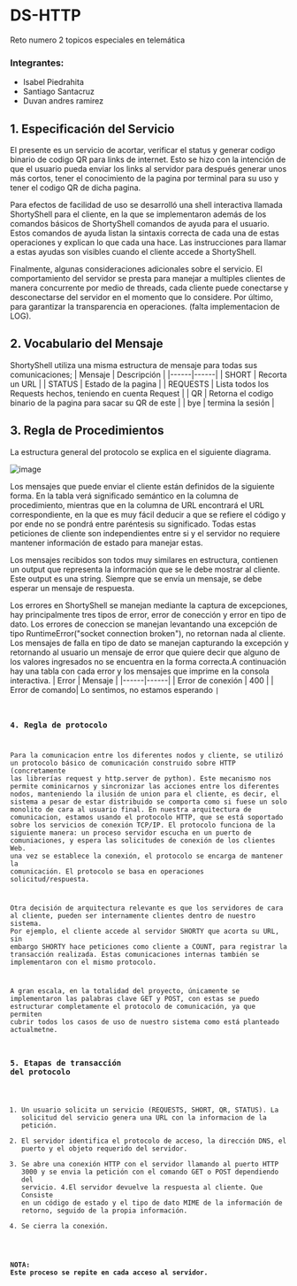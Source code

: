 # DS-HTTP
Reto numero 2 topicos especiales en telemática

### Integrantes:

- Isabel Piedrahita
- Santiago Santacruz
- Duvan andres ramirez


## 1. Especificación del Servicio

El presente es un servicio de acortar, verificar el status y generar codigo binario de codigo QR para links de internet. Esto se hizo con la intención de que el usuario pueda enviar los links al servidor para después generar unos más cortos, tener el conocimiento de la pagina por terminal para su uso y tener el codigo QR de dicha pagina.

Para efectos de facilidad de uso se desarrolló una shell interactiva llamada ShortyShell para el cliente, en la que se implementaron además de los comandos básicos de ShortyShell comandos de ayuda para el usuario. Estos comandos de ayuda listan la sintaxis correcta de cada una de estas operaciones y explican lo que cada una hace. Las instrucciones para llamar a estas ayudas son visibles cuando el cliente accede a ShortyShell.

Finalmente, algunas consideraciones adicionales sobre el servicio. El comportamiento del servidor se presta para manejar a multiples clientes de manera concurrente por medio de threads, cada cliente puede conectarse y desconectarse del servidor en el momento que lo considere. Por último, para garantizar la transparencia en operaciones. (falta implementacion de LOG).


## 2. Vocabulario del Mensaje

ShortyShell utiliza una misma estructura de mensaje para todas sus comunicaciones;
| Mensaje | Descripción   |
|------|------|
| SHORT <URL> | Recorta un URL  |
| STATUS <URL> | Estado de la pagina |
| REQUESTS | Lista todos los Requests hechos, teniendo en cuenta Request |
| QR | Retorna el codigo binario de la pagina para sacar su QR  de este |
| bye | termina la sesión |

## 3. Regla de Procedimientos

La estructura general del protocolo se explica en el siguiente diagrama.

![image](https://user-images.githubusercontent.com/46933082/131228396-8004a577-9428-4661-aa9b-dc2ebcc012b8.png)





Los mensajes que puede enviar el cliente están definidos de la siguiente forma. En la tabla verá significado semántico en la columna de procedimiento, mientras que en la columna de URL encontrará el URL correspondiente, en la que es muy fácil deducir a que se refiere el código y por ende no se pondrá entre paréntesis su significado. Todas estas peticiones de cliente son independientes entre si y el servidor no requiere mantener información de estado para manejar estas.

Los mensajes recibidos son todos muy similares en estructura, contienen un output que representa la información que se le debe mostrar al cliente. Este output es una string. Siempre que se envía un mensaje, se debe esperar un mensaje de respuesta.

Los errores en ShortyShell se manejan mediante la captura de excepciones, hay principalmente tres tipos de error, error de conección y error en tipo de dato. Los errores de coneccion se manejan levantando una excepción de tipo RuntimeError("socket connection broken"), no retornan nada al cliente. Los mensajes de falla en tipo de dato se manejan capturando la excepción y retornando al usuario un mensaje de error que quiere decir que alguno de los valores ingresados no se encuentra en la forma correcta.A continuación hay una tabla con cada error y los mensajes que imprime en la consola interactiva.
| Error | Mensaje   |
|------|------|
| Error de conexión | 400  |
| Error de comando| Lo sentimos, no estamos esperando <code>|

### 4. Regla de protocolo

Para la comunicacion entre los diferentes nodos y cliente, se utilizó un protocolo básico de comunicación construido sobre HTTP (concretamente las librerías request y http.server de python). Este mecanismo nos permite cominicarnos y sincronizar las acciones entre los diferentes nodos, manteniendo la ilusión de union para el cliente, es decir, el sistema a pesar de estar distribuido se comporta como si fuese un solo monolito de cara al usuario final. En nuestra arquitectura de comunicacion, estamos usando el protocolo HTTP, que se está soportado sobre los servicios de conexión TCP/IP. El protocolo funciona de la siguiente manera: un proceso servidor escucha en un puerto de comuniaciones, y espera las solicitudes de conexión de los clientes Web. una vez se establece la conexión, el protocolo se encarga de mantener la comunicación. El protocolo se basa en operaciones solicitud/respuesta. 
  
Otra decisión de arquitectura relevante es que los servidores de cara al cliente, pueden ser internamente clientes dentro de nuestro sistema. Por ejemplo, el cliente accede al servidor SHORTY que acorta su URL, sin embargo SHORTY hace peticiones como cliente a COUNT, para registrar la transacción realizada. Estas comunicaciones internas también se implementaron con el mismo protocolo.
  
A gran escala, en la totalidad del proyecto, únicamente se implementaron las palabras clave GET y POST, con estas se puedo estructurar completamente el protocolo de comunicación, ya que permiten cubrir todos los casos de uso de nuestro sistema como está planteado actualmetne.

### 5. Etapas de transacción del protocolo

  1. Un usuario solicita un servicio (REQUESTS, SHORT, QR, STATUS). La solicitud del servicio genera una URL con la informacion de la petición.
  2. El servidor identifica el protocolo de acceso, la dirección DNS, el puerto y el objeto requerido del servidor.
  3. Se abre una conexión HTTP con el servidor llamando al puerto HTTP 3000 y se envia la petición con el comando GET o POST dependiendo del servicio.
  4.El servidor devuelve la respuesta al cliente. Que Consiste en un código de estado y el tipo de dato MIME de la información de retorno, seguido de la propia información.
  5. Se cierra la conexión. 

 #### NOTA: Este proceso se repite en cada acceso al servidor.
